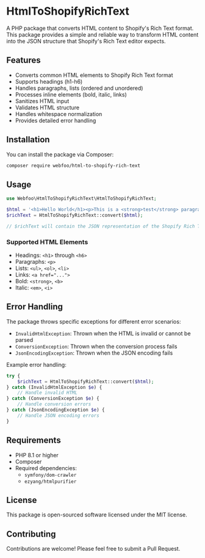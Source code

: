 # HtmlToShopifyRichText

A PHP package that converts HTML content to Shopify's Rich Text format. This package provides a simple and reliable way to transform HTML content into the JSON structure that Shopify's Rich Text editor expects.

## Features

- Converts common HTML elements to Shopify Rich Text format
- Supports headings (h1-h6)
- Handles paragraphs, lists (ordered and unordered)
- Processes inline elements (bold, italic, links)
- Sanitizes HTML input
- Validates HTML structure
- Handles whitespace normalization
- Provides detailed error handling

## Installation

You can install the package via Composer:

```bash
composer require webfoo/html-to-shopify-rich-text
```

## Usage

```php
use Webfoo\HtmlToShopifyRichText\HtmlToShopifyRichText;

$html = '<h1>Hello World</h1><p>This is a <strong>test</strong> paragraph.</p>';
$richText = HtmlToShopifyRichText::convert($html);

// $richText will contain the JSON representation of the Shopify Rich Text
```

### Supported HTML Elements

- Headings: `<h1>` through `<h6>`
- Paragraphs: `<p>`
- Lists: `<ul>`, `<ol>`, `<li>`
- Links: `<a href="...">`
- Bold: `<strong>`, `<b>`
- Italic: `<em>`, `<i>`

## Error Handling

The package throws specific exceptions for different error scenarios:

- `InvalidHtmlException`: Thrown when the HTML is invalid or cannot be parsed
- `ConversionException`: Thrown when the conversion process fails
- `JsonEncodingException`: Thrown when the JSON encoding fails

Example error handling:

```php
try {
    $richText = HtmlToShopifyRichText::convert($html);
} catch (InvalidHtmlException $e) {
    // Handle invalid HTML
} catch (ConversionException $e) {
    // Handle conversion errors
} catch (JsonEncodingException $e) {
    // Handle JSON encoding errors
}
```

## Requirements

- PHP 8.1 or higher
- Composer
- Required dependencies:
  - `symfony/dom-crawler`
  - `ezyang/htmlpurifier`

## License

This package is open-sourced software licensed under the MIT license.

## Contributing

Contributions are welcome! Please feel free to submit a Pull Request. 